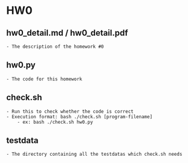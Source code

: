 # HW0
## hw0_detail.md / hw0_detail.pdf
	- The description of the homework #0
## hw0.py
	- The code for this homework
## check.sh
	- Run this to check whether the code is correct
	- Execution format: bash ./check.sh [program-filename]
		- ex: bash ./check.sh hw0.py
## testdata
	- The directory containing all the testdatas which check.sh needs


